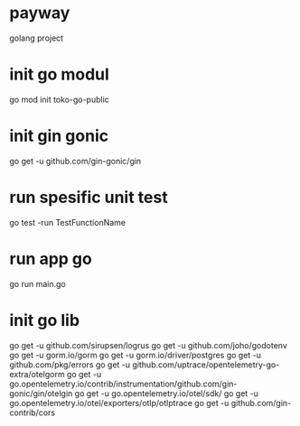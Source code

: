 # payway 
golang project

# init go modul
go mod init toko-go-public
# init gin gonic
go get -u github.com/gin-gonic/gin
# run spesific unit test
go test -run TestFunctionName
# run app go
go run main.go
# init go lib
go get -u github.com/sirupsen/logrus
go get -u github.com/joho/godotenv
go get -u gorm.io/gorm
go get -u gorm.io/driver/postgres
go get -u github.com/pkg/errors
go get -u github.com/uptrace/opentelemetry-go-extra/otelgorm
go get -u go.opentelemetry.io/contrib/instrumentation/github.com/gin-gonic/gin/otelgin
go get -u go.opentelemetry.io/otel/sdk/
go get -u go.opentelemetry.io/otel/exporters/otlp/otlptrace
go get -u github.com/gin-contrib/cors
